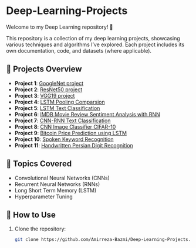# Deep-Learning-Projects

Welcome to my Deep Learning repository! 🚀

This repository is a collection of my deep learning projects, showcasing various techniques and algorithms I’ve explored. Each project includes its own documentation, code, and datasets (where applicable).

## 📂 Projects Overview

- **Project 1**: [GoogleNet project](https://github.com/Amirreza-Bazmi/Deep-Learning-Projects/tree/main/googlenet-project)
- **Project 2**: [ResNet50 project](https://github.com/Amirreza-Bazmi/Deep-Learning-Projects/tree/main/resnet50-project)
- **Project 3**: [VGG19 project](https://github.com/Amirreza-Bazmi/Deep-Learning-Projects/tree/main/vgg19-project)
- **Project 4**: [LSTM Pooling Comparsion](https://github.com/Amirreza-Bazmi/Deep-Learning-Projects/tree/main/LSTM%20Pooling%20Comparison)
- **Project 5**: [LSTM Text Classification](https://github.com/Amirreza-Bazmi/Deep-Learning-Projects/tree/main/LSTM%20Text%20Classification)
- **Project 6**: [IMDB Movie Review Sentiment Analysis with RNN](https://github.com/Amirreza-Bazmi/Deep-Learning-Projects/tree/main/IMDB%20Movie%20Review%20Sentiment%20Analysis%20with%20RNN)
- **Project 7**: [CNN-RNN Text Classification](https://github.com/Amirreza-Bazmi/Deep-Learning-Projects/tree/main/CNN-RNN%20Text%20Classification)
- **Project 8**: [CNN Image Classifier CIFAR-10](https://github.com/Amirreza-Bazmi/Deep-Learning-Projects/tree/main/CNN%20Image%20Classifier%20CIFAR-10)
- **Project 9**: [Bitcoin Price Prediction using LSTM](https://github.com/Amirreza-Bazmi/Deep-Learning-Projects/tree/main/Bitcoin%20Price%20Prediction%20using%20LSTM)
- **Project 10**: [Spoken Keyword Recognition](https://github.com/Amirreza-Bazmi/Deep-Learning-Projects/tree/main/Spoken%20Keyword%20Recognition)
- **Project 11**: [Handwritten Persian Digit Recognition](https://github.com/Amirreza-Bazmi/Deep-Learning-Projects/tree/main/Handwritten%20Persian%20Digit%20Recognition)

## 📖 Topics Covered

- Convolutional Neural Networks (CNNs)
- Recurrent Neural Networks (RNNs)
- Long Short Term Memory (LSTM)
- Hyperparameter Tuning
  
## 🚀 How to Use

1. Clone the repository:
   ```bash
   git clone https://github.com/Amirreza-Bazmi/Deep-Learning-Projects.git

